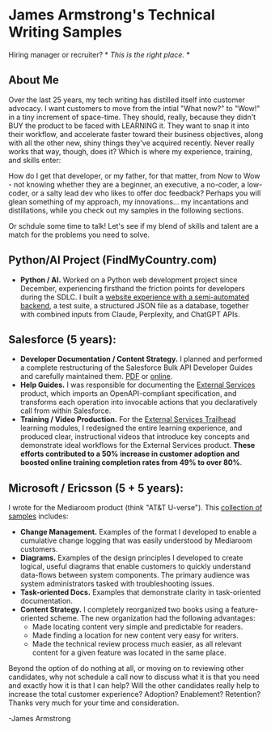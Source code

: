 # James Armstrong's Technical Writing Samples 
Hiring manager or recruiter? * *This is the right place.* *

## About Me
Over the last 25 years, my tech writing has distilled itself into customer advocacy. I want customers to move from the intial "What now?" to "Wow!" in a tiny increment of space-time. They should, really, because they didn't BUY the product to be faced with LEARNING it. They want to snap it into their workflow, and accelerate faster toward their business objectives, along with all the other new, shiny things they've acquired recently. Never really works that way, though, does it? Which is where my experience, training, and skills enter: 

How do I get that developer, or my father, for that matter, from Now to Wow - not knowing whether they are a beginner, an executive, a no-coder, a low-coder, or a salty lead dev who likes to offer doc feedback? Perhaps you will glean something of my approach, my innovations... my incantations and distillations, while you check out my samples in the following sections.

Or schdule some time to talk! Let's see if my blend of skills and talent are a match for the problems you need to solve.

## Python/AI Project (FindMyCountry.com)
- **Python / AI.** Worked on a Python web development project since December, experiencing firsthand the friction points for developers during the SDLC. I built a [website experience with a semi-automated backend](https://www.findmycountry.com), a test suite, a structured JSON file as a database, together with combined inputs from Claude, Perplexity, and ChatGPT APIs. 

## Salesforce (5 years):
- **Developer Documentation / Content Strategy.** I planned and performed a complete restructuring of the Salesforce Bulk API Developer Guides and carefully maintained them. [PDF](James_Armstrong_Salesforce_Samples_of_Developer_Documentation.pdf) or [online](https://developer.salesforce.com/docs/atlas.en-us.252.0.api_asynch.meta/api_asynch/asynch_api_intro.htm).
- **Help Guides.** I was responsible for documenting the [External Services](https://help.salesforce.com/s/articleView?id=platform.external_services.htm&type=5) product, which imports an OpenAPI-compliant specification, and transforms each operation into invocable actions that you declaratively call from within Salesforce. 
- **Training / Video Production.** For the [External Services Trailhead](https://trailhead.salesforce.com/content/learn/trails/access-business-processes-with-external-services) learning modules, I redesigned the entire learning experience, and produced clear, instructional videos that introduce key concepts and demonstrate ideal workflows for the External Services product. **These efforts contributed to a 50% increase in customer adoption and boosted online training completion rates from 49% to over 80%**.

## Microsoft / Ericsson (5 + 5 years):
I wrote for the Mediaroom product (think "AT&T U-verse"). This [collection of samples](James_Armstrong_Microsoft_Samples.pdf) includes:
- **Change Management.** Examples of the format I developed to enable a cumulative change logging that was easily understood by Mediaroom customers.
- **Diagrams.** Examples of the design principles I developed to create logical, useful diagrams that enable customers to quickly understand data-flows between system components. The primary audience was system administrators tasked with troubleshooting issues.
- **Task-oriented Docs.** Examples that demonstrate clarity in task-oriented documentation.
- **Content Strategy.** I completely reorganized two books using a feature-oriented scheme. The new organization had the following advantages:
  - Made locating content very simple and predictable for readers.
  - Made finding a location for new content very easy for writers.
  - Made the technical review process much easier, as all relevant content for a given feature was located in the same place.

Beyond the option of do nothing at all, or moving on to reviewing other candidates, why not schedule a call now to discuss what it is that you need and exactly how it is that I can help?
Will the other candidates really help to increase the total customer experience? Adoption? Enablement? Retention? 
Thanks very much for your time and consideration.

-James Armstrong
